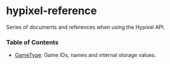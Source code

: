 # hypixel-reference
Series of documents and references when using the Hypixel API.

### Table of Contents
* [GameType](GameType.md): Game IDs, names and internal storage values.
